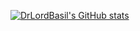 [![DrLordBasil's GitHub stats](https://github-readme-stats.vercel.app/api?username=anuraghazra)](https://github.com/drlordbasil/github-readme-stats)
